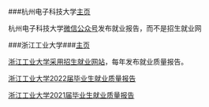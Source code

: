 ###杭州电子科技大学[主页](https://www.hdu.edu.cn/main.htm)

杭州电子科技大学[微信公众号](https://mp.weixin.qq.com/s?__biz=MjM5MDEwODA5OQ==&mid=2651991533&idx=1&sn=c15313917437c1a1d89abdca3001f77e&chksm=bdaf5d418ad8d4577f0685d67147ca2b1391615ba4020790f83eda40798bae94645f010d54e9&scene=27#wechat_redirect)发布就业报告，而不是招生就业网

###浙江工业大学###[主页](https://www.zjut.edu.cn/)

[浙江工业大学采用招生就业网站](https://zjut.jysd.com/)，每年发布就业质量报告。

[浙江工业大学2022届毕业生就业质量报告](https://zjut.jysd.com/attachment/zjut/ueditor/file/20230308/3949_%E6%B5%99%E6%B1%9F%E5%B7%A5%E4%B8%9A%E5%A4%A7%E5%AD%A62022%E5%B1%8A%E6%AF%95%E4%B8%9A%E7%94%9F%E5%B0%B1%E4%B8%9A%E8%B4%A8%E9%87%8F%E6%8A%A5%E5%91%8A.pdf)

[浙江工业大学2021届毕业生就业质量报告](https://zjut.jysd.com/attachment/zjut/ueditor/file/20220114/1656_%E6%B5%99%E6%B1%9F%E5%B7%A5%E4%B8%9A%E5%A4%A7%E5%AD%A62021%E5%B1%8A%E6%AF%95%E4%B8%9A%E7%94%9F%E5%B0%B1%E4%B8%9A%E8%B4%A8%E9%87%8F%E6%8A%A5%E5%91%8A.pdf)

